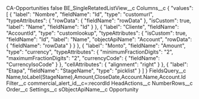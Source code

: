 <?xml version="1.0" encoding="UTF-8"?>
<CustomMetadata xmlns="http://soap.sforce.com/2006/04/metadata" xmlns:xsi="http://www.w3.org/2001/XMLSchema-instance" xmlns:xsd="http://www.w3.org/2001/XMLSchema">
    <label>CA-Opportunities</label>
    <protected>false</protected>
    <values>
        <field>BE_SingleRetatedListView__c</field>
        <value xsi:nil="true"/>
    </values>
    <values>
        <field>Columns__c</field>
        <value xsi:type="xsd:string">{
    &quot;values&quot;: [
        {
            &quot;label&quot;: &quot;Nombre&quot;,
            &quot;fieldName&quot;: &quot;Id&quot;,
            &quot;type&quot;: &quot;customurl&quot;,
            &quot;typeAttributes&quot;: {
                &quot;rowData&quot;: {
                    &quot;fieldName&quot;: &quot;rowData&quot;
                },
                &quot;isCustom&quot;: true,
                &quot;label&quot;: &quot;Name&quot;,
                &quot;fieldName&quot;: &quot;Id&quot;
            }
        },
        {
            &quot;label&quot;: &quot;Cliente&quot;,
            &quot;fieldName&quot;: &quot;AccountId&quot;,
            &quot;type&quot;: &quot;customlookup&quot;,
            &quot;typeAttributes&quot;: {
                &quot;isCustom&quot;: true,
                &quot;fieldName&quot;: &quot;Id&quot;,
                &quot;label&quot;: &quot;Name&quot;,
                &quot;objectApiName&quot;: &quot;Account&quot;,
                &quot;rowData&quot;: {
                    &quot;fieldName&quot;: &quot;rowData&quot;
                }
            }
        },
        {
            &quot;label&quot;: &quot;Monto&quot;,
            &quot;fieldName&quot;: &quot;Amount&quot;,
            &quot;type&quot;: &quot;currency&quot;,
            &quot;typeAttributes&quot;: {
                &quot;minimumFractionDigits&quot;: &quot;2&quot;,
                &quot;maximumFractionDigits&quot;: &quot;2&quot;,
                &quot;currencyCode&quot;: {
                    &quot;fieldName&quot;: &quot;CurrencyIsoCode&quot;
                }
            },
            &quot;cellAttributes&quot;: {
                &quot;alignment&quot;: &quot;right&quot;
            }
        },
        {
            &quot;label&quot;: &quot;Etapa&quot;,
            &quot;fieldName&quot;: &quot;StageName&quot;,
            &quot;type&quot;: &quot;picklist&quot;
        }
    ]
}</value>
    </values>
    <values>
        <field>FieldsQuery__c</field>
        <value xsi:type="xsd:string">Name,toLabel(StageName),Amount,CloseDate,Account.Name,Account.Id</value>
    </values>
    <values>
        <field>Filter__c</field>
        <value xsi:type="xsd:string">commercial_alert_id__c=:recordId</value>
    </values>
    <values>
        <field>HeadActions__c</field>
        <value xsi:nil="true"/>
    </values>
    <values>
        <field>NumberRows__c</field>
        <value xsi:nil="true"/>
    </values>
    <values>
        <field>Order__c</field>
        <value xsi:nil="true"/>
    </values>
    <values>
        <field>Settings__c</field>
        <value xsi:nil="true"/>
    </values>
    <values>
        <field>sObjectApiName__c</field>
        <value xsi:type="xsd:string">Opportunity</value>
    </values>
</CustomMetadata>
